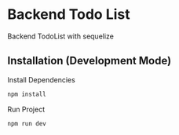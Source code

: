 # Backend Todo List

Backend TodoList with sequelize
## Installation (Development Mode)

Install Dependencies
```bash
npm install 
```
Run Project
```bash
npm run dev
```
